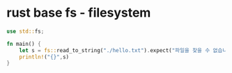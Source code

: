 # rust base fs - filesystem

```rs
use std::fs;

fn main() {
    let s = fs::read_to_string("./hello.txt").expect("파일을 찾을 수 없습니다.");
    println!("{}",s)
}
```
